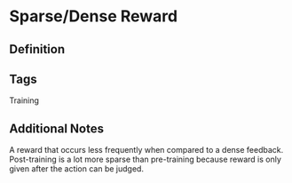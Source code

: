 
# Sparse/Dense Reward

## Definition


## Tags
Training

## Additional Notes
A reward that occurs less frequently when compared to a dense feedback. Post-training is a lot more sparse than pre-training because reward is only given after the action can be judged. 

